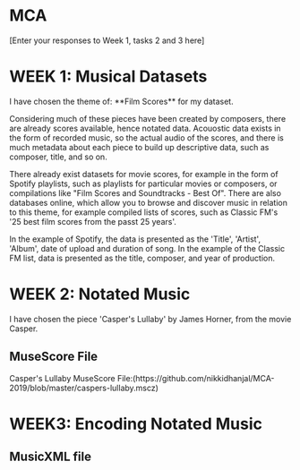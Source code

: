 # MCA
\[Enter your responses to Week 1, tasks 2 and 3 here\]

<h1>WEEK 1: Musical Datasets</h1>
I have chosen the theme of: **Film Scores** for my dataset. 

Considering much of these pieces have been created by composers, there are already scores available, hence notated data. Acouostic data exists in the form of recorded music, so the actual audio of the scores, and there is much metadata about each piece to build up descriptive data, such as composer, title,  and so on. 

There already exist datasets for movie scores, for example in the form of Spotify playlists, such as playlists for particular movies or composers, or compilations like "Film Scores and Soundtracks - Best Of". There are also databases online, which allow you to browse and discover music in relation to this theme, for example compiled lists of scores, such as Classic FM's '25 best film scores from the passt 25 years'. 

In the example of Spotify, the data is presented as the 'Title', 'Artist', 'Album', date of upload and duration of song. In the example of the Classic FM list, data is presented as the title, composer, and year of production. 

<h1>WEEK 2: Notated Music</h1>
I have chosen the piece 'Casper's Lullaby' by James Horner, from the movie Casper. 
<h2>MuseScore File</h2>
Casper's Lullaby MuseScore File:(https://github.com/nikkidhanjal/MCA-2019/blob/master/caspers-lullaby.mscz)

<h1>WEEK3: Encoding Notated Music</h1>
<h2>MusicXML file</h2>


